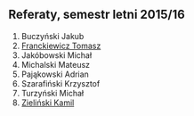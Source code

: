 ## Referaty, semestr letni 2015/16

1. Buczyński Jakub
1. [Franckiewicz Tomasz](https://github.com/tfranckiewicz/mgr)
1. Jakóbowski Michał
1. Michalski Mateusz
1. Pająkowski Adrian
1. Szarafiński Krzysztof
1. Turzyński Michał
1. [Zieliński Kamil](https://github.com/laikkk/praca-magisterska)
